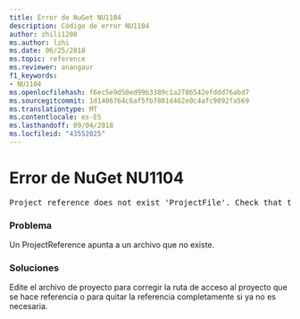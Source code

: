 ```yaml
---
title: Error de NuGet NU1104
description: Código de error NU1104
author: zhili1208
ms.author: lzhi
ms.date: 06/25/2018
ms.topic: reference
ms.reviewer: anangaur
f1_keywords:
- NU1104
ms.openlocfilehash: f6ec5e9d50ed99b3389c1a2786542efddd76abd7
ms.sourcegitcommit: 1d1406764c6af5fb7801d462e0c4afc9092fa569
ms.translationtype: MT
ms.contentlocale: es-ES
ms.lasthandoff: 09/04/2018
ms.locfileid: "43552025"
---
```

# <a name="nuget-error-nu1104"></a>Error de NuGet NU1104

<pre>Project reference does not exist 'ProjectFile'. Check that the project reference is valid and that the project file exists.</pre>

### <a name="issue"></a>Problema
Un ProjectReference apunta a un archivo que no existe.

### <a name="solution"></a>Soluciones
Edite el archivo de proyecto para corregir la ruta de acceso al proyecto que se hace referencia o para quitar la referencia completamente si ya no es necesaria.